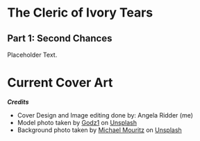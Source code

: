 # The Cleric of Ivory Tears

## Part 1: Second Chances

Placeholder Text.

# Current Cover Art

**_Credits_**

- Cover Design and Image editing done by: Angela Ridder (me)
- Model photo taken by <a href="https://unsplash.com/@godz1?utm_content=creditCopyText&utm_medium=referral&utm_source=unsplash">Godz1</a> on <a href="https://unsplash.com/photos/a-woman-holding-a-sword-in-a-graveyard-v8bunpm3Mgk?utm_content=creditCopyText&utm_medium=referral&utm_source=unsplash">Unsplash</a>
- Background photo taken by <a href="https://unsplash.com/@michael_mouritz?utm_content=creditCopyText&utm_medium=referral&utm_source=unsplash">Michael Mouritz</a> on <a href="https://unsplash.com/photos/gray-road-in-between-trees-in-grayscale-photography-WXX_DhjlmD4?utm_content=creditCopyText&utm_medium=referral&utm_source=unsplash">Unsplash</a>
